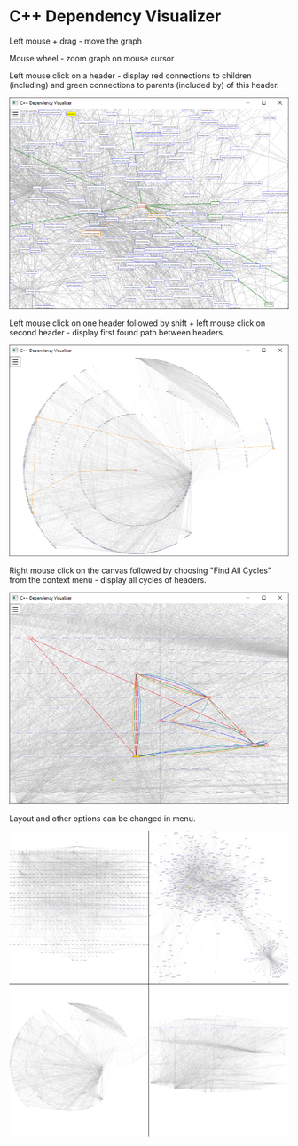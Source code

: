 # C++ Dependency Visualizer

Left mouse + drag - move the graph

Mouse wheel - zoom graph on mouse cursor

Left mouse click on a header - display red connections to children (including) and green connections to parents (included by) of this header.

![Parents and children of header](neighbors.png)

Left mouse click on one header followed by shift + left mouse click on second header - display first found path between headers.

![Path between headers](path2.png)

Right mouse click on the canvas followed by choosing "Find All Cycles" from the context menu - display all cycles of headers.

![Cycles in headers](cycle1.png)

Layout and other options can be changed in menu.

![Different layouts](layouts.png)